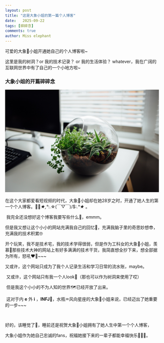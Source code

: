 ```yaml
---
layout: post
title: "这是大象小姐的第一篇个人博客"
date:   2025-09-22
tags: [碎碎念]
comments: true
author: Miss elephant
---
```


可爱的大象🐘小姐开通她自己的个人博客啦~

这里是我的树洞？or 我的技术记录？ or 我的生活体验？ whatever，我在广阔的互联网世界中有了自己的一个小地方啦~



<!-- more -->

### 大象小姐的开篇碎碎念

![plant_600_400](../images/plant.jpg)

​		在这个大家都爱看短视频的时代，大象🐘小姐却在她28岁之时，开通了她人生的第一个个人博客。👏👏*★,°*:.☆(￣▽￣)/$:*.°★* 。

​		我完全还没想好这个博客我要写些什么🤔，emmm。

​		但是我又想让这个小小的网站充满我自己的回忆🥰，充满我脑子里的奇思妙想😎，充满我的技术积累🤓

​		开个玩笑，我不是技术宅，我的技术学得很弱，但是作为工科女的大象🐘小姐，羡慕🤩那些技术大神的网站上有好多满满的技术干货，我简直想全抄下来，想全部据为所有，怒吼❤️‍🔥~~~

​		又或许，这个网站只成为了我个人记录生活和学习日常的流水账，maybe。

​		又或许，这个网站只有我一个人look👀（那也可以作为树洞来使用了哎）

​		但是我这个小小的不为人知的世界🗺️已经开放了出来。

​		这对于内 **e** 外 **i** ，**INFJ**🌌，水瓶♒风向星座的大象🐘小姐来说，已经迈出了她重要的一步~~~

​		

​		好的，该睡觉了🌃，睡前还是祝贺大象🐘小姐拥有了她人生中第一个个人博客，

​		大象小姐作为她自己忠诚的fans，祝福她接下来的一辈子都能幸福快乐💖💖💖。



